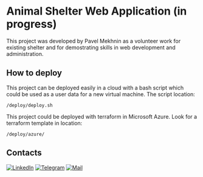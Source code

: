 # Animal Shelter Web Application (in progress)

This project was developed by Pavel Mekhnin as a volunteer work for existing shelter and for demostrating skills in web development and administration.

## How to deploy

This project can be deployed easily in a cloud with a bash script which could be used as a user data for a new virtual machine.
The script location:

```/deploy/deploy.sh```

This project could be deployed with terraform in Microsoft Azure. Look for a terraform template in location:

```/deploy/azure/```

## Contacts

[![LinkedIn][linkedin-shield]][linkedin-url]
[![Telegram][telegram-shield]][telegram-url]
[![Mail][mail-shield]][mail-url]


[linkedin-shield]: https://img.shields.io/badge/-LinkedIn-black.svg?style=for-the-badge&logo=linkedin&colorB=555
[linkedin-url]: https://linkedin.com/in/pavel-mekhnin
[telegram-shield]: https://img.shields.io/badge/-Telegram-blue.svg?style=for-the-badge&logo=telegram&colorB=555
[telegram-url]: https://t.me/PavelMekhnin
[mail-shield]: https://img.shields.io/badge/-Gmail-orange.svg?style=for-the-badge&logo=gmail&colorB=555
[mail-url]: mailto:pavel.mekhnin@gmail.com